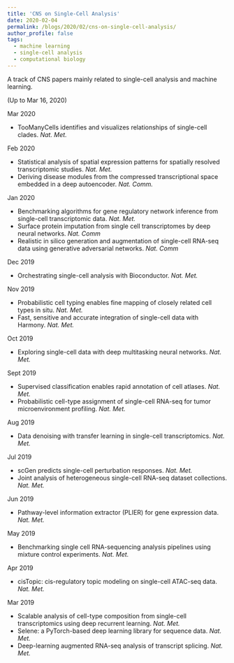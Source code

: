 ```yaml
---
title: 'CNS on Single-Cell Analysis'
date: 2020-02-04
permalink: /blogs/2020/02/cns-on-single-cell-analysis/
author_profile: false
tags:
  - machine learning
  - single-cell analysis
  - computational biology
---
```


A track of CNS papers mainly related to single-cell analysis and machine learning.




(Up to Mar 16, 2020)



Mar 2020
- TooManyCells identifies and visualizes relationships of single-cell clades. *Nat. Met.*

Feb 2020
- Statistical analysis of spatial expression patterns for spatially resolved transcriptomic studies. *Nat. Met.*
- Deriving disease modules from the compressed transcriptional space embedded in a deep autoencoder. *Nat. Comm.*

Jan 2020
- Benchmarking algorithms for gene regulatory network inference from single-cell transcriptomic data. *Nat. Met.*
- Surface protein imputation from single cell transcriptomes by deep neural networks. *Nat. Comm*
- Realistic in silico generation and augmentation of single-cell RNA-seq data using generative adversarial networks. *Nat. Comm*

Dec 2019
- Orchestrating single-cell analysis with Bioconductor. *Nat. Met.*

Nov 2019
- Probabilistic cell typing enables fine mapping of closely related cell types in situ. *Nat. Met.*
- Fast, sensitive and accurate integration of single-cell data with Harmony. *Nat. Met.*

Oct 2019
- Exploring single-cell data with deep multitasking neural networks. *Nat. Met.*

Sept 2019
- Supervised classification enables rapid annotation of cell atlases. *Nat. Met.*
- Probabilistic cell-type assignment of single-cell RNA-seq for tumor microenvironment profiling. *Nat. Met.*

Aug 2019
- Data denoising with transfer learning in single-cell transcriptomics. *Nat. Met.*

Jul 2019
- scGen predicts single-cell perturbation responses. *Nat. Met.*
- Joint analysis of heterogeneous single-cell RNA-seq dataset collections. *Nat. Met.*

Jun 2019
- Pathway-level information extractor (PLIER) for gene expression data. *Nat. Met.*

May 2019
- Benchmarking single cell RNA-sequencing analysis pipelines using mixture control experiments. *Nat. Met.*

Apr 2019
- cisTopic: cis-regulatory topic modeling on single-cell ATAC-seq data. *Nat. Met.*

Mar 2019
- Scalable analysis of cell-type composition from single-cell transcriptomics using deep recurrent learning. *Nat. Met.*
- Selene: a PyTorch-based deep learning library for sequence data. *Nat. Met.*
- Deep-learning augmented RNA-seq analysis of transcript splicing. *Nat. Met.*








